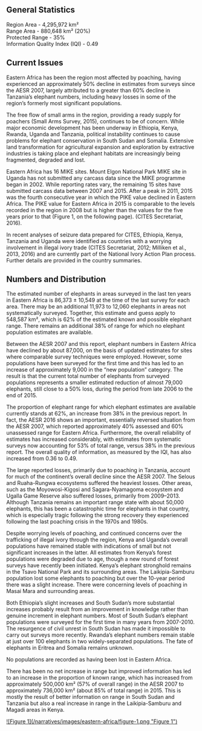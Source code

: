 ## General Statistics

Region Area - 4,295,972 km²<br />
Range Area - 880,648  km² (20%)<br />
Protected Range - 35%<br />
Information Quality Index (IQI) - 0.49

## Current Issues

Eastern Africa has been the region most affected by poaching, having experienced an approximately 50% decline in estimates from surveys since the AESR 2007, largely attributed to a greater than 60% decline in Tanzania’s elephant numbers, including heavy losses in some of the region’s formerly most significant populations.

The free flow of small arms in the region, providing a ready supply for poachers (Small Arms Survey, 2015), continues to be of concern. While major economic development has been underway in Ethiopia, Kenya, Rwanda, Uganda and Tanzania, political instability continues to cause problems for elephant conservation in South Sudan and Somalia. Extensive land transformation for agricultural expansion and exploration by extractive industries is taking place and elephant habitats are increasingly being fragmented, degraded and lost.

Eastern Africa has 16 MIKE sites. Mount Elgon National Park MIKE site in Uganda has not submitted any carcass data since the MIKE programme began in 2002. While reporting rates vary, the remaining 15 sites have submitted carcass data between 2007 and 2015. After a peak in 2011, 2015 was the fourth consecutive year in which the PIKE value declined in Eastern Africa. The PIKE value for Eastern Africa in 2015 is comparable to the levels recorded in the region in 2008 but is higher than the values for the five years prior to that (Figure 1, on the following page). (CITES Secretariat, 2016).

In recent analyses of seizure data prepared for CITES, Ethiopia, Kenya, Tanzania and Uganda were identified as countries with a worrying involvement in illegal ivory trade (CITES Secretariat, 2012; Milliken et al., 2013, 2016) and are currently part of the National Ivory Action Plan process. Further details are provided in the country summaries.

## Numbers and Distribution

The estimated number of elephants in areas surveyed in the last ten years in Eastern Africa is 86,373 ± 10,549 at the time of the last survey for each area. There may be an additional 11,973 to 12,060 elephants in areas not systematically surveyed. Together, this estimate and guess apply to 548,587 km², which is 62% of the estimated known and possible elephant range. There remains an additional 38% of range for which no elephant population estimates are available.

Between the AESR 2007 and this report, elephant numbers in Eastern Africa have declined by about 87,000, on the basis of updated estimates for sites where comparable survey techniques were employed. However, some populations have been surveyed for the first time and this has led to an increase of approximately 9,000 in the “new population” category.  The result is that the current total number of elephants from surveyed populations represents a smaller estimated reduction of almost 79,000 elephants, still close to a 50% loss, during the period from late 2006 to the end of 2015.

The proportion of elephant range for which elephant estimates are available currently stands at 62%, an increase from 38% in the previous report. In fact, the AESR 2016 shows an important, essentially reversed situation from the AESR 2007, which reported approximately 40% assessed and 60% unassessed range for Eastern Africa. Furthermore, the overall reliability of estimates has increased considerably, with estimates from systematic surveys now accounting for 53% of total range, versus 38% in the previous report. The overall quality of information, as measured by the IQI, has also increased from 0.36 to 0.49.

The large reported losses, primarily due to poaching in Tanzania, account for much of the continent’s overall decline since the AESR 2007. The Selous and Ruaha-Rungwa ecosystems suffered the heaviest losses. Other areas, such as the Moyowosi-Kigosi and Sagara-Nyamagoma ecosystem and Ugalla Game Reserve also suffered losses, primarily from 2009–2013. Although Tanzania remains an important range state with about 50,000 elephants, this has been a catastrophic time for elephants in that country, which is especially tragic following the strong recovery they experienced following the last poaching crisis in the 1970s and 1980s.

Despite worrying levels of poaching, and continued concerns over the trafficking of illegal ivory through the region, Kenya and Uganda’s overall populations have remained stable with indications of small but not significant increases in the latter. All estimates from Kenya’s forest populations were degraded due to age, though a new round of forest surveys have recently been initiated. Kenya’s elephant stronghold remains in the Tsavo National Park and its surrounding areas. The Laikipia-Samburu population lost some elephants to poaching but over the 10-year period there was a slight increase. There were concerning levels of poaching in Masai Mara and surrounding areas.

Both Ethiopia’s slight increases and South Sudan’s more substantial increases probably result from an improvement in knowledge rather than genuine increment in elephant numbers. Most of South Sudan’s elephant populations were surveyed for the first time in many years from 2007-2010. The resurgence of civil unrest in South Sudan has made it impossible to carry out surveys more recently. Rwanda’s elephant numbers remain stable at just over 100 elephants in two widely-separated populations. The fate of elephants in Eritrea and Somalia remains unknown.

No populations are recorded as having been lost in Eastern Africa.

There has been no net increase in range but improved information has led to an increase in the proportion of known range, which has increased from approximately 500,000 km² (57% of overall range) in the AESR 2007 to approximately 736,000 km² (about 85% of total range) in 2015. This is mostly the result of better information on range in South Sudan and Tanzania but also a real increase in range in the Laikipia-Samburu and Magadi areas in Kenya. 

<a href="/narratives/images/eastern-africa/figure-1.png" target="_blank">
  ![Figure 1](/narratives/images/eastern-africa/figure-1.png "Figure 1")
</a>